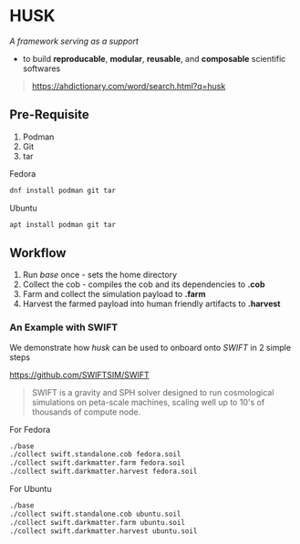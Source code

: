 # HUSK
*A framework serving as a support*

* to build **reproducable**, **modular**, **reusable**, and **composable** scientific softwares

> https://ahdictionary.com/word/search.html?q=husk


## Pre-Requisite
1. Podman
2. Git
3. tar

Fedora
```bash
dnf install podman git tar
```

Ubuntu
```bash
apt install podman git tar
```

## Workflow
1. Run *base* once - sets the home directory
2. Collect the cob - compiles the cob and its dependencies to **.cob**
3. Farm and collect the simulation payload to **.farm**
4. Harvest the farmed payload into human friendly artifacts to **.harvest**

### An Example with SWIFT

We demonstrate how *husk* can be used to onboard onto *SWIFT* in 2 simple steps

https://github.com/SWIFTSIM/SWIFT

> SWIFT is a gravity and SPH solver designed to run cosmological simulations on peta-scale machines, scaling well up to 10's of thousands of compute node.

For Fedora
```bash
./base
./collect swift.standalone.cob fedora.soil
./collect swift.darkmatter.farm fedora.soil
./collect swift.darkmatter.harvest fedora.soil
```
For Ubuntu
```bash
./base
./collect swift.standalone.cob ubuntu.soil
./collect swift.darkmatter.farm ubuntu.soil
./collect swift.darkmatter.harvest ubuntu.soil
```